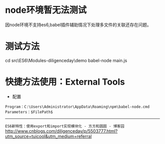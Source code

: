 # node环境暂无法测试
因node环境不支持es6,babel插件辅助情况下处理多文件的关联还存在问题。

# 测试方法
cd src\ES6\Modules-diligenceday\demo
babel-node main.js

# 快捷方法使用：External Tools
- 配置
```
Program：C:\Users\Administrator\AppData\Roaming\npm\babel-node.cmd 
Parameters：$FilePath$
```

---
`ES6新特性：使用export和import实现模块化 - 方方和圆圆 - 博客园`
http://www.cnblogs.com/diligenceday/p/5503777.html?utm_source=tuicool&utm_medium=referral